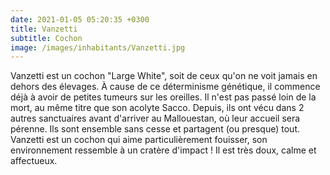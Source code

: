 ```yaml
---
date: 2021-01-05 05:20:35 +0300
title: Vanzetti
subtitle: Cochon
image: /images/inhabitants/Vanzetti.jpg
---
```


Vanzetti est un cochon "Large White", soit de ceux qu'on ne voit jamais en dehors des élevages. À cause de ce déterminisme génétique, il commence déjà à avoir de petites tumeurs sur les oreilles.
Il n'est pas passé loin de la mort, au même titre que son acolyte Sacco. 
Depuis, ils ont vécu dans 2 autres sanctuaires avant d'arriver au Mallouestan, où leur accueil sera pérenne.
Ils sont ensemble sans cesse et partagent (ou presque) tout.
Vanzetti est un cochon qui aime particulièrement fouisser, son environnement ressemble à un cratère d'impact ! Il est très doux, calme et affectueux.